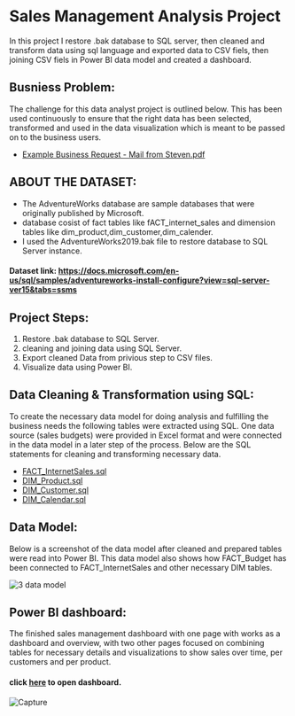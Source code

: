 # Sales Management Analysis Project
In this project I restore .bak database to SQL server, then cleaned and transform data using sql language and exported data to CSV fiels, then joining CSV fiels in Power BI data model and created a dashboard.

## Busniess Problem:
The challenge for this data analyst project is outlined below. This has been used continuously to ensure that the right data has been selected, transformed and used in the data visualization which is meant to be passed on to the business users.
* [Example Business Request - Mail from Steven.pdf](https://github.com/elsayed100/sales-management-analysis-project/blob/main/Business%20Model/Example%20Business%20Request%20-%20Mail%20from%20Steven.pdf)

## ABOUT THE DATASET:
* The AdventureWorks database are sample databases that were originally published by Microsoft.
* database cosist of fact tables like fACT_internet_sales and dimension tables like dim_product,dim_customer,dim_calender.
* I used the AdventureWorks2019.bak file to restore database to SQL Server instance.

#### Dataset link: https://docs.microsoft.com/en-us/sql/samples/adventureworks-install-configure?view=sql-server-ver15&tabs=ssms

## Project Steps:
1. Restore .bak database to SQL Server.
2. cleaning and joining data using SQL Server.
3. Export cleaned Data from privious step to CSV files.
4. Visualize data using Power BI.

## Data Cleaning & Transformation using SQL:
To create the necessary data model for doing analysis and fulfilling the business needs the following tables were extracted using SQL.
One data source (sales budgets) were provided in Excel format and were connected in the data model in a later step of the process.
Below are the SQL statements for cleaning and transforming necessary data.
* [FACT_InternetSales.sql](https://github.com/elsayed100/sales-management-analysis-project/blob/main/SQL%20Script/FACT_InternetSales.sql)
* [DIM_Product.sql](https://github.com/elsayed100/sales-management-analysis-project/blob/main/SQL%20Script/DIM_Product.sql)
* [DIM_Customer.sql](https://github.com/elsayed100/sales-management-analysis-project/blob/main/SQL%20Script/DIM_Customer.sql)
* [DIM_Calendar.sql](https://github.com/elsayed100/sales-management-analysis-project/blob/main/SQL%20Script/DIM_Calendar.sql)

## Data Model:
Below is a screenshot of the data model after cleaned and prepared tables were read into Power BI.
This data model also shows how FACT_Budget has been connected to FACT_InternetSales and other necessary DIM tables.

![3 data model](https://user-images.githubusercontent.com/104726222/166444570-0a9400f3-d3b5-44d6-9f84-16f2fdd51faf.PNG)


## Power BI dashboard:
The finished sales management dashboard with one page with works as a dashboard and overview, with two other pages focused on combining tables for necessary details and visualizations to show sales over time, per customers and per product.

#### click [here](https://app.powerbi.com/view?r=eyJrIjoiMjEyN2ZjOTctZjIyOC00MDczLTk1OTEtOTg5NTZlYzRkZjQ2IiwidCI6ImQzMTdiNDI0LWY4NDktNDk1Ni04NzIwLTAyZWNjOWIyNjJhYiJ9&pageName=ReportSection) to open dashboard.
![Capture](https://user-images.githubusercontent.com/104726222/166442553-74622ca0-f7e0-49c7-96f6-6511b675e121.PNG)


